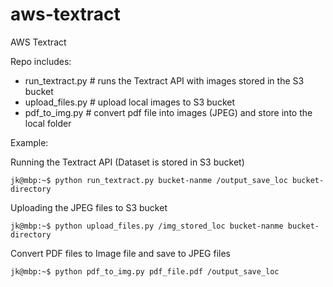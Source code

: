 # aws-textract
AWS Textract

Repo includes:
- run_textract.py # runs the Textract API with images stored in the S3 bucket
- upload_files.py # upload local images to S3 bucket
- pdf_to_img.py # convert pdf file into images (JPEG) and store into the local folder

Example:

Running the Textract API (Dataset is stored in S3 bucket)
```console
jk@mbp:~$ python run_textract.py bucket-nanme /output_save_loc bucket-directory
```


Uploading the JPEG files to S3 bucket
```console
jk@mbp:~$ python upload_files.py /img_stored_loc bucket-nanme bucket-directory
```


Convert PDF files to Image file and save to JPEG files
```console
jk@mbp:~$ python pdf_to_img.py pdf_file.pdf /output_save_loc
```




















